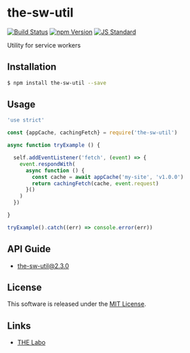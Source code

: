 the-sw-util
==========

<!---
This file is generated by the-tmpl. Do not update manually.
--->

<!-- Badge Start -->
<a name="badges"></a>

[![Build Status][bd_travis_shield_url]][bd_travis_url]
[![npm Version][bd_npm_shield_url]][bd_npm_url]
[![JS Standard][bd_standard_shield_url]][bd_standard_url]

[bd_repo_url]: https://github.com/the-labo/the-sw-util
[bd_travis_url]: http://travis-ci.org/the-labo/the-sw-util
[bd_travis_shield_url]: http://img.shields.io/travis/the-labo/the-sw-util.svg?style=flat
[bd_travis_com_url]: http://travis-ci.com/the-labo/the-sw-util
[bd_travis_com_shield_url]: https://api.travis-ci.com/the-labo/the-sw-util.svg?token=
[bd_license_url]: https://github.com/the-labo/the-sw-util/blob/master/LICENSE
[bd_npm_url]: http://www.npmjs.org/package/the-sw-util
[bd_npm_shield_url]: http://img.shields.io/npm/v/the-sw-util.svg?style=flat
[bd_standard_url]: http://standardjs.com/
[bd_standard_shield_url]: https://img.shields.io/badge/code%20style-standard-brightgreen.svg

<!-- Badge End -->


<!-- Description Start -->
<a name="description"></a>

Utility for service workers

<!-- Description End -->


<!-- Overview Start -->
<a name="overview"></a>



<!-- Overview End -->


<!-- Sections Start -->
<a name="sections"></a>

<!-- Section from "doc/guides/01.Installation.md.hbs" Start -->

<a name="section-doc-guides-01-installation-md"></a>

Installation
-----

```bash
$ npm install the-sw-util --save
```


<!-- Section from "doc/guides/01.Installation.md.hbs" End -->

<!-- Section from "doc/guides/02.Usage.md.hbs" Start -->

<a name="section-doc-guides-02-usage-md"></a>

Usage
---------

```javascript
'use strict'

const {appCache, cachingFetch} = require('the-sw-util')

async function tryExample () {

  self.addEventListener('fetch', (event) => {
    event.respondWith(
      async function () {
        const cache = await appCache('my-site', 'v1.0.0')
        return cachingFetch(cache, event.request)
      }()
    )
  })

}

tryExample().catch((err) => console.error(err))

```


<!-- Section from "doc/guides/02.Usage.md.hbs" End -->

<!-- Section from "doc/guides/10.API Guide.md.hbs" Start -->

<a name="section-doc-guides-10-a-p-i-guide-md"></a>

API Guide
-----

+ [the-sw-util@2.3.0](./doc/api/api.md)


<!-- Section from "doc/guides/10.API Guide.md.hbs" End -->


<!-- Sections Start -->


<!-- LICENSE Start -->
<a name="license"></a>

License
-------
This software is released under the [MIT License](https://github.com/the-labo/the-sw-util/blob/master/LICENSE).

<!-- LICENSE End -->


<!-- Links Start -->
<a name="links"></a>

Links
------

+ [THE Labo][t_h_e_labo_url]

[t_h_e_labo_url]: https://github.com/the-labo

<!-- Links End -->
